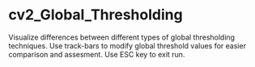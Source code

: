# cv2_Global_Thresholding

Visualize differences between different types of global thresholding techniques.
Use track-bars to modify global threshold values for easier comparison and assesment.
Use ESC key to exit run.
